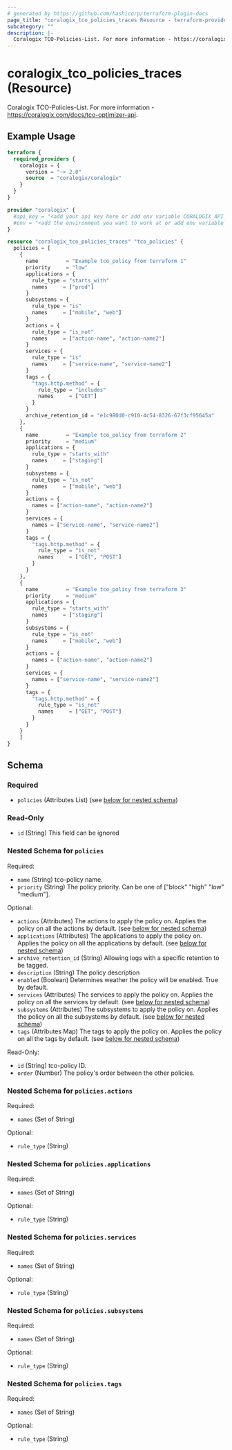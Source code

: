 ```yaml
---
# generated by https://github.com/hashicorp/terraform-plugin-docs
page_title: "coralogix_tco_policies_traces Resource - terraform-provider-coralogix"
subcategory: ""
description: |-
  Coralogix TCO-Policies-List. For more information - https://coralogix.com/docs/tco-optimizer-api.
---
```


# coralogix_tco_policies_traces (Resource)

Coralogix TCO-Policies-List. For more information - https://coralogix.com/docs/tco-optimizer-api.

## Example Usage

```terraform
terraform {
  required_providers {
    coralogix = {
      version = "~> 2.0"
      source  = "coralogix/coralogix"
    }
  }
}

provider "coralogix" {
  #api_key = "<add your api key here or add env variable CORALOGIX_API_KEY>"
  #env = "<add the environment you want to work at or add env variable CORALOGIX_ENV>"
}

resource "coralogix_tco_policies_traces" "tco_policies" {
  policies = [
    {
      name         = "Example tco_policy from terraform 1"
      priority     = "low"
      applications = {
        rule_type = "starts_with"
        names     = ["prod"]
      }
      subsystems = {
        rule_type = "is"
        names     = ["mobile", "web"]
      }
      actions = {
        rule_type = "is_not"
        names     = ["action-name", "action-name2"]
      }
      services = {
        rule_type = "is"
        names     = ["service-name", "service-name2"]
      }
      tags = {
        "tags.http.method" = {
          rule_type = "includes"
          names     = ["GET"]
        }
      }
      archive_retention_id = "e1c980d0-c910-4c54-8326-67f3cf95645a"
    },
    {
      name         = "Example tco_policy from terraform 2"
      priority     = "medium"
      applications = {
        rule_type = "starts_with"
        names     = ["staging"]
      }
      subsystems = {
        rule_type = "is_not"
        names     = ["mobile", "web"]
      }
      actions = {
        names = ["action-name", "action-name2"]
      }
      services = {
        names = ["service-name", "service-name2"]
      }
      tags = {
        "tags.http.method" = {
          rule_type = "is_not"
          names     = ["GET", "POST"]
        }
      }
    },
    {
      name         = "Example tco_policy from terraform 3"
      priority     = "medium"
      applications = {
        rule_type = "starts_with"
        names     = ["staging"]
      }
      subsystems = {
        rule_type = "is_not"
        names     = ["mobile", "web"]
      }
      actions = {
        names = ["action-name", "action-name2"]
      }
      services = {
        names = ["service-name", "service-name2"]
      }
      tags = {
        "tags.http.method" = {
          rule_type = "is_not"
          names     = ["GET", "POST"]
        }
      }
    }
    ]
}
```

<!-- schema generated by tfplugindocs -->
## Schema

### Required

- `policies` (Attributes List) (see [below for nested schema](#nestedatt--policies))

### Read-Only

- `id` (String) This field can be ignored

<a id="nestedatt--policies"></a>
### Nested Schema for `policies`

Required:

- `name` (String) tco-policy name.
- `priority` (String) The policy priority. Can be one of ["block" "high" "low" "medium"].

Optional:

- `actions` (Attributes) The actions to apply the policy on. Applies the policy on all the actions by default. (see [below for nested schema](#nestedatt--policies--actions))
- `applications` (Attributes) The applications to apply the policy on. Applies the policy on all the applications by default. (see [below for nested schema](#nestedatt--policies--applications))
- `archive_retention_id` (String) Allowing logs with a specific retention to be tagged.
- `description` (String) The policy description
- `enabled` (Boolean) Determines weather the policy will be enabled. True by default.
- `services` (Attributes) The services to apply the policy on. Applies the policy on all the services by default. (see [below for nested schema](#nestedatt--policies--services))
- `subsystems` (Attributes) The subsystems to apply the policy on. Applies the policy on all the subsystems by default. (see [below for nested schema](#nestedatt--policies--subsystems))
- `tags` (Attributes Map) The tags to apply the policy on. Applies the policy on all the tags by default. (see [below for nested schema](#nestedatt--policies--tags))

Read-Only:

- `id` (String) tco-policy ID.
- `order` (Number) The policy's order between the other policies.

<a id="nestedatt--policies--actions"></a>
### Nested Schema for `policies.actions`

Required:

- `names` (Set of String)

Optional:

- `rule_type` (String)


<a id="nestedatt--policies--applications"></a>
### Nested Schema for `policies.applications`

Required:

- `names` (Set of String)

Optional:

- `rule_type` (String)


<a id="nestedatt--policies--services"></a>
### Nested Schema for `policies.services`

Required:

- `names` (Set of String)

Optional:

- `rule_type` (String)


<a id="nestedatt--policies--subsystems"></a>
### Nested Schema for `policies.subsystems`

Required:

- `names` (Set of String)

Optional:

- `rule_type` (String)


<a id="nestedatt--policies--tags"></a>
### Nested Schema for `policies.tags`

Required:

- `names` (Set of String)

Optional:

- `rule_type` (String)
